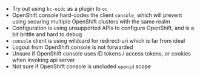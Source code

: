 * Try out using `kc-oidc` as a plugin to `oc`
* OpenShift console hard-codes the client `console`, which will prevent using securing multiple OpenShift clusters with the same realm
* Configuration is using unsupported APIs to configure OpenShift, and is a bit brittle and hard to debug
* `console` client is using wildcard for redirect-uri which is far from ideal
* Logout from OpenShift console is not forwarded
* Unsure if OpenShift console uses ID tokens / access tokens, or cookies when invoking api server
* Not sure if OpenShift console is uncluded `openid` scope
